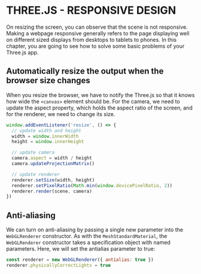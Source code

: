 # THREE.JS - RESPONSIVE DESIGN

On resizing the screen, you can observe that the scene is not responsive. Making a webpage responsive generally refers to the page displaying well on different sized displays from desktops to tablets to phones. In this chapter, you are going to see how to solve some basic problems of your Three.js app.

## Automatically resize the output when the browser size changes

When you resize the browser, we have to notify the Three.js so that it knows how wide the `<canvas>` element should be. For the camera, we need to update the aspect property, which holds the aspect ratio of the screen, and for the renderer, we need to change its size.

```js
window.addEventListener('resize', () => {
  // update width and height
  width = window.innerWidth
  height = window.innerHeight

  // update camera
  camera.aspect = width / height
  camera.updateProjectionMatrix()

  // update renderer
  renderer.setSize(width, height)
  renderer.setPixelRatio(Math.min(window.devicePixelRatio, 2))
  renderer.render(scene, camera)
})
```

## Anti-aliasing

We can turn on anti-aliasing by passing a single new parameter into the `WebGLRenderer` constructor. As with the `MeshStandardMaterial`, the `WebGLRenderer` constructor takes a specification object with named parameters. Here, we will set the antialias parameter to true:

```js
const renderer = new WebGLRenderer({ antialias: true })
renderer.physicallyCorrectLights = true
```
